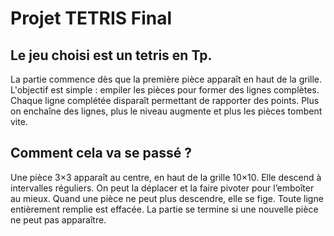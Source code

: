 # Projet TETRIS Final 

## Le jeu choisi est un tetris en Tp.
La partie commence dès que la première pièce apparaît en haut de la grille. 
L'objectif est simple : empiler les pièces pour former des lignes complètes.
Chaque ligne complétée disparaît permettant de rapporter des points. Plus on enchaîne
des lignes, plus le niveau augmente et plus les pièces tombent vite.
## Comment cela va se passé ?
Une pièce 3×3 apparaît au centre, en haut de la grille 10×10.
Elle descend à intervalles réguliers. On peut la déplacer et la faire pivoter pour l’emboîter au mieux.
Quand une pièce ne peut plus descendre, elle se fige. Toute ligne entièrement remplie est effacée.
La partie se termine si une nouvelle pièce ne peut pas apparaître.
